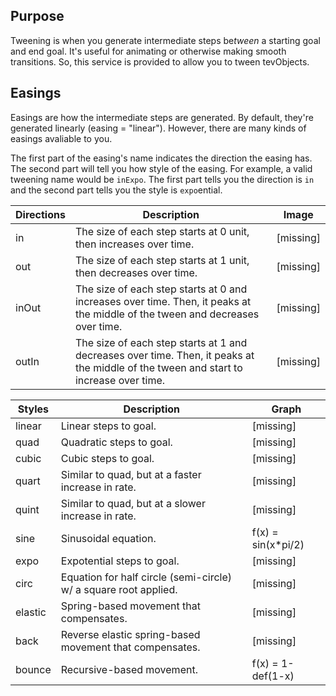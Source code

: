 
## Purpose

Tweening is when you generate intermediate steps be*tween* a starting goal and end goal. It's useful for animating or otherwise making smooth transitions. So, this service is provided to allow you to tween tevObjects.

## Easings

Easings are how the intermediate steps are generated. By default, they're generated linearly (easing = "linear"). However, there are many kinds of easings avaliable to you.

The first part of the easing's name indicates the direction the easing has. The second part will tell you how style of the easing. For example, a valid tweening name would be `inExpo`. The first part tells you the direction is `in` and the second part tells you the style is `expo`ential.

| Directions | Description | Image |
| --- | --- | --- |
| in | The size of each step starts at 0 unit, then increases over time. | [missing] |
| out  | The size of each step starts at 1 unit, then decreases over time. | [missing] |
| inOut | The size of each step starts at 0 and increases over time. Then, it peaks at the middle of the tween and decreases over time. | [missing] |
| outIn | The size of each step starts at 1 and decreases over time. Then, it peaks at the middle of the tween and start to increase over time. | [missing] |

| Styles | Description | Graph |
| --- | --- | --- |
| linear | Linear steps to goal. | [missing] |
| quad |  Quadratic steps to goal. | [missing] |
| cubic | Cubic steps to goal. | [missing] |
| quart | Similar to quad, but at a faster increase in rate.  | [missing] |
| quint | Similar to quad, but at a slower increase in rate. | [missing] |
| sine | Sinusoidal equation. | f(x) = sin(x*pi/2) |
| expo | Expotential steps to goal. | [missing] |
| circ | Equation for half circle (semi-circle) w/ a square root applied. | [missing] |
| elastic | Spring-based movement that compensates. | [missing] |
| back | Reverse elastic spring-based movement that compensates. | [missing] |
| bounce | Recursive-based movement. | f(x) = 1-def(1-x) |
